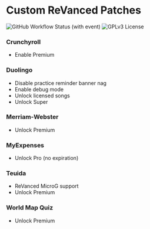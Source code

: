 # Custom ReVanced Patches

![GitHub Workflow Status (with event)](https://img.shields.io/github/actions/workflow/status/hoo-dles/revanced-custom-patches/release.yml)
![GPLv3 License](https://img.shields.io/badge/License-GPL%20v3-yellow.svg)

### Crunchyroll

- Enable Premium

### Duolingo

- Disable practice reminder banner nag
- Enable debug mode
- Unlock licensed songs
- Unlock Super

### Merriam-Webster

- Unlock Premium

### MyExpenses

- Unlock Pro (no expiration)

### Teuida

- ReVanced MicroG support
- Unlock Premium

### World Map Quiz

- Unlock Premium